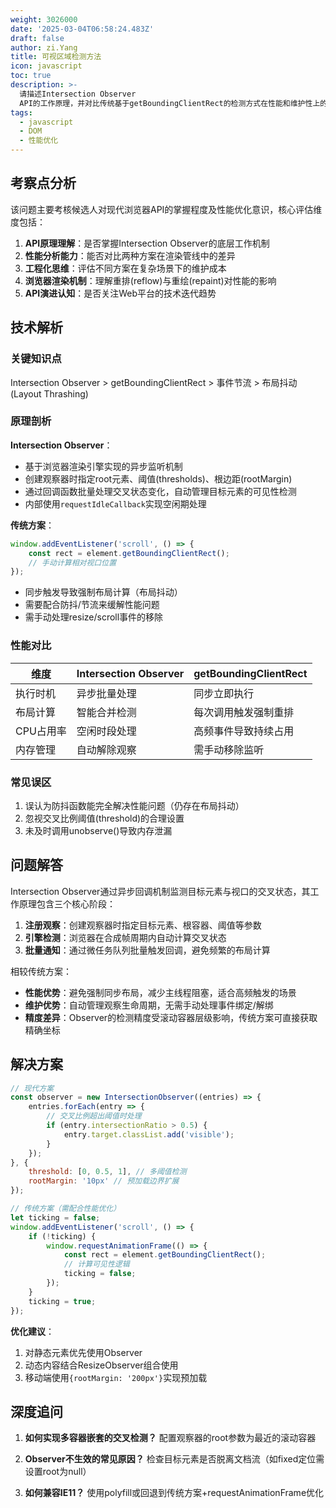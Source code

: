 ```yaml
---
weight: 3026000
date: '2025-03-04T06:58:24.483Z'
draft: false
author: zi.Yang
title: 可视区域检测方法
icon: javascript
toc: true
description: >-
  请描述Intersection Observer
  API的工作原理，并对比传统基于getBoundingClientRect的检测方式在性能和维护性上的优劣。
tags:
  - javascript
  - DOM
  - 性能优化
---
```


## 考察点分析

该问题主要考核候选人对现代浏览器API的掌握程度及性能优化意识，核心评估维度包括：

1. **API原理理解**：是否掌握Intersection Observer的底层工作机制
2. **性能分析能力**：能否对比两种方案在渲染管线中的差异
3. **工程化思维**：评估不同方案在复杂场景下的维护成本
4. **浏览器渲染机制**：理解重排(reflow)与重绘(repaint)对性能的影响
5. **API演进认知**：是否关注Web平台的技术迭代趋势

## 技术解析

### 关键知识点

Intersection Observer > getBoundingClientRect > 事件节流 > 布局抖动(Layout Thrashing)

### 原理剖析

**Intersection Observer**：

- 基于浏览器渲染引擎实现的异步监听机制
- 创建观察器时指定root元素、阈值(thresholds)、根边距(rootMargin)
- 通过回调函数批量处理交叉状态变化，自动管理目标元素的可见性检测
- 内部使用`requestIdleCallback`实现空闲期处理

**传统方案**：

```javascript
window.addEventListener('scroll', () => {
    const rect = element.getBoundingClientRect();
    // 手动计算相对视口位置
});
```

- 同步触发导致强制布局计算（布局抖动）
- 需要配合防抖/节流来缓解性能问题
- 需手动处理resize/scroll事件的移除

### 性能对比

| 维度        | Intersection Observer     | getBoundingClientRect       |
|-----------|--------------------------|----------------------------|
| 执行时机     | 异步批量处理               | 同步立即执行                 |
| 布局计算     | 智能合并检测               | 每次调用触发强制重排          |
| CPU占用率  | 空闲时段处理               | 高频事件导致持续占用          |
| 内存管理     | 自动解除观察               | 需手动移除监听               |

### 常见误区

1. 误认为防抖函数能完全解决性能问题（仍存在布局抖动）
2. 忽视交叉比例阈值(threshold)的合理设置
3. 未及时调用unobserve()导致内存泄漏

## 问题解答

Intersection Observer通过异步回调机制监测目标元素与视口的交叉状态，其工作原理包含三个核心阶段：

1. **注册观察**：创建观察器时指定目标元素、根容器、阈值等参数
2. **引擎检测**：浏览器在合成帧周期内自动计算交叉状态
3. **批量通知**：通过微任务队列批量触发回调，避免频繁的布局计算

相较传统方案：

- **性能优势**：避免强制同步布局，减少主线程阻塞，适合高频触发的场景
- **维护优势**：自动管理观察生命周期，无需手动处理事件绑定/解绑
- **精度差异**：Observer的检测精度受滚动容器层级影响，传统方案可直接获取精确坐标

## 解决方案

```javascript
// 现代方案
const observer = new IntersectionObserver((entries) => {
    entries.forEach(entry => {
        // 交叉比例超出阈值时处理
        if (entry.intersectionRatio > 0.5) {
            entry.target.classList.add('visible');
        }
    });
}, {
    threshold: [0, 0.5, 1], // 多阈值检测
    rootMargin: '10px' // 预加载边界扩展
});

// 传统方案（需配合性能优化）
let ticking = false;
window.addEventListener('scroll', () => {
    if (!ticking) {
        window.requestAnimationFrame(() => {
            const rect = element.getBoundingClientRect();
            // 计算可见性逻辑
            ticking = false;
        });
    }
    ticking = true;
});
```

**优化建议**：

1. 对静态元素优先使用Observer
2. 动态内容结合ResizeObserver组合使用
3. 移动端使用`{rootMargin: '200px'}`实现预加载

## 深度追问

1. **如何实现多容器嵌套的交叉检测？**
   配置观察器的root参数为最近的滚动容器

2. **Observer不生效的常见原因？**
   检查目标元素是否脱离文档流（如fixed定位需设置root为null）

3. **如何兼容IE11？**
   使用polyfill或回退到传统方案+requestAnimationFrame优化

